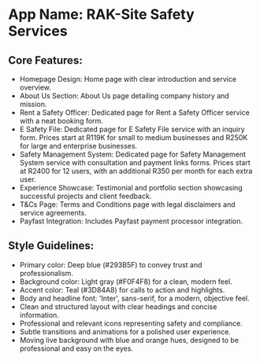 # **App Name**: RAK-Site Safety Services

## Core Features:

- Homepage Design: Home page with clear introduction and service overview.
- About Us Section: About Us page detailing company history and mission.
- Rent a Safety Officer: Dedicated page for Rent a Safety Officer service with a neat booking form.
- E Safety File: Dedicated page for E Safety File service with an inquiry form. Prices start at R119K for small to medium businesses and R250K for large and enterprise businesses.
- Safety Management System: Dedicated page for Safety Management System service with consultation and payment links forms. Prices start at R2400 for 12 users, with an additional R350 per month for each extra user.
- Experience Showcase: Testimonial and portfolio section showcasing successful projects and client feedback.
- T&Cs Page: Terms and Conditions page with legal disclaimers and service agreements.
- Payfast Integration: Includes Payfast payment processor integration.

## Style Guidelines:

- Primary color: Deep blue (#293B5F) to convey trust and professionalism.
- Background color: Light gray (#F0F4F8) for a clean, modern feel.
- Accent color: Teal (#3D84A8) for calls to action and highlights.
- Body and headline font: 'Inter', sans-serif, for a modern, objective feel.
- Clean and structured layout with clear headings and concise information.
- Professional and relevant icons representing safety and compliance.
- Subtle transitions and animations for a polished user experience.
- Moving live background with blue and orange hues, designed to be professional and easy on the eyes.